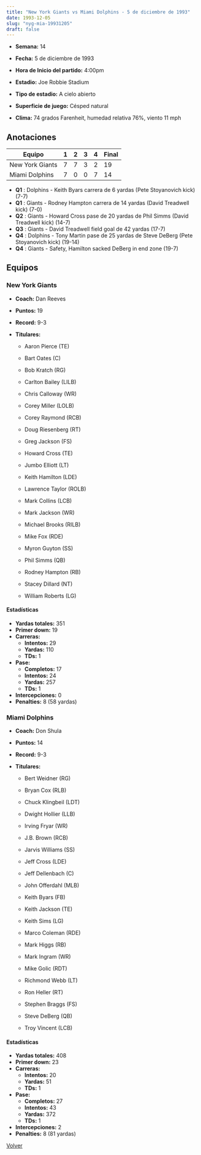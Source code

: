 ```yaml
---
title: "New York Giants vs Miami Dolphins - 5 de diciembre de 1993"
date: 1993-12-05
slug: "nyg-mia-19931205"
draft: false
---
```


* **Semana:** 14
* **Fecha:** 5 de diciembre de 1993

* **Hora de Inicio del partido:** 4:00pm
* **Estadio:** Joe Robbie Stadium
* **Tipo de estadio:** A cielo abierto
* **Superficie de juego:** Césped natural
* **Clima:** 74 grados Farenheit, humedad relativa 76%, viento 11 mph





## Anotaciones
| Equipo | 1 | 2 | 3 | 4 | Final |
|--------|---|---|---|---|-------|
| New York Giants  | 7 | 7 | 3 | 2  | 19 |
| Miami Dolphins  | 7 | 0 | 0 | 7  | 14 |
* **Q1** : Dolphins - Keith Byars carrera de 6 yardas (Pete Stoyanovich kick) (7-7)
* **Q1** : Giants - Rodney Hampton carrera de 14 yardas (David Treadwell kick) (7-0)
* **Q2** : Giants - Howard Cross pase de 20 yardas de Phil Simms (David Treadwell kick) (14-7)
* **Q3** : Giants - David Treadwell field goal de 42 yardas (17-7)
* **Q4** : Dolphins - Tony Martin pase de 25 yardas de Steve DeBerg (Pete Stoyanovich kick) (19-14)
* **Q4** : Giants - Safety, Hamilton sacked DeBerg in end zone (19-7)


## Equipos


### New York Giants
* **Coach:** Dan Reeves
* **Puntos:** 19
* **Record:** 9-3
* **Titulares:** 

  * Aaron Pierce (TE) 

  * Bart Oates (C) 

  * Bob Kratch (RG) 

  * Carlton Bailey (LILB) 

  * Chris Calloway (WR) 

  * Corey Miller (LOLB) 

  * Corey Raymond (RCB) 

  * Doug Riesenberg (RT) 

  * Greg Jackson (FS) 

  * Howard Cross (TE) 

  * Jumbo Elliott (LT) 

  * Keith Hamilton (LDE) 

  * Lawrence Taylor (ROLB) 

  * Mark Collins (LCB) 

  * Mark Jackson (WR) 

  * Michael Brooks (RILB) 

  * Mike Fox (RDE) 

  * Myron Guyton (SS) 

  * Phil Simms (QB) 

  * Rodney Hampton (RB) 

  * Stacey Dillard (NT) 

  * William Roberts (LG) 

#### Estadísticas
* **Yardas totales:** 351
* **Primer down:** 19
* **Carreras:**
  * **Intentos:** 29
  * **Yardas:** 110
  * **TDs:** 1
* **Pase:**
  * **Completos:** 17
  * **Intentos:** 24
  * **Yardas:** 257
  * **TDs:** 1
* **Intercepciones:** 0
* **Penalties:** 8 (58 yardas)

### Miami Dolphins
* **Coach:** Don Shula
* **Puntos:** 14
* **Record:** 9-3
* **Titulares:** 

  * Bert Weidner (RG) 

  * Bryan Cox (RLB) 

  * Chuck Klingbeil (LDT) 

  * Dwight Hollier (LLB) 

  * Irving Fryar (WR) 

  * J.B. Brown (RCB) 

  * Jarvis Williams (SS) 

  * Jeff Cross (LDE) 

  * Jeff Dellenbach (C) 

  * John Offerdahl (MLB) 

  * Keith Byars (FB) 

  * Keith Jackson (TE) 

  * Keith Sims (LG) 

  * Marco Coleman (RDE) 

  * Mark Higgs (RB) 

  * Mark Ingram (WR) 

  * Mike Golic (RDT) 

  * Richmond Webb (LT) 

  * Ron Heller (RT) 

  * Stephen Braggs (FS) 

  * Steve DeBerg (QB) 

  * Troy Vincent (LCB) 

#### Estadísticas
* **Yardas totales:** 408
* **Primer down:** 23
* **Carreras:**
  * **Intentos:** 20
  * **Yardas:** 51
  * **TDs:** 1
* **Pase:**
  * **Completos:** 27
  * **Intentos:** 43
  * **Yardas:** 372
  * **TDs:** 1
* **Intercepciones:** 2
* **Penalties:** 8 (81 yardas)


[Volver](/historia/1993)
